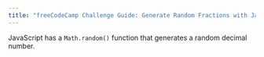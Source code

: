```yaml
---
title: "freeCodeCamp Challenge Guide: Generate Random Fractions with JavaScript"
---
```


JavaScript has a `Math.random()` function that generates a random decimal number.
